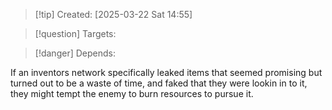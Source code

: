 
>[!tip] Created: [2025-03-22 Sat 14:55]

>[!question] Targets: 

>[!danger] Depends: 

If an inventors network specifically leaked items that seemed promising but turned out to be a waste of time, and faked that they were lookin in to it, they might tempt the enemy to burn resources to pursue it.
